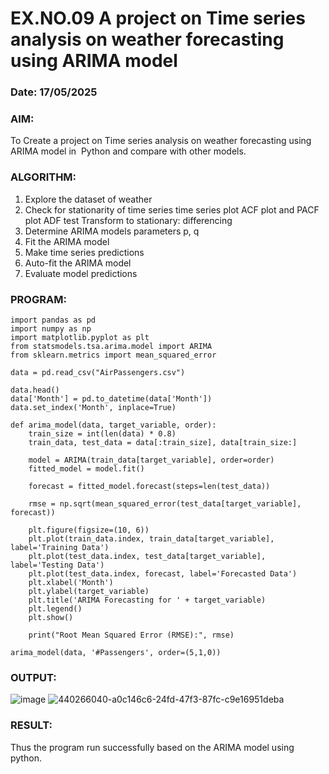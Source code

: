 # EX.NO.09        A project on Time series analysis on weather forecasting using ARIMA model 
### Date: 17/05/2025

### AIM:
To Create a project on Time series analysis on weather forecasting using ARIMA model in  Python and compare with other models.
### ALGORITHM:
1. Explore the dataset of weather 
2. Check for stationarity of time series time series plot
   ACF plot and PACF plot
   ADF test
   Transform to stationary: differencing
3. Determine ARIMA models parameters p, q
4. Fit the ARIMA model
5. Make time series predictions
6. Auto-fit the ARIMA model
7. Evaluate model predictions
### PROGRAM:
```
import pandas as pd
import numpy as np
import matplotlib.pyplot as plt
from statsmodels.tsa.arima.model import ARIMA
from sklearn.metrics import mean_squared_error

data = pd.read_csv("AirPassengers.csv")

data.head()
data['Month'] = pd.to_datetime(data['Month'])
data.set_index('Month', inplace=True)

def arima_model(data, target_variable, order):
    train_size = int(len(data) * 0.8)
    train_data, test_data = data[:train_size], data[train_size:]

    model = ARIMA(train_data[target_variable], order=order)
    fitted_model = model.fit()

    forecast = fitted_model.forecast(steps=len(test_data))

    rmse = np.sqrt(mean_squared_error(test_data[target_variable], forecast))
    
    plt.figure(figsize=(10, 6))
    plt.plot(train_data.index, train_data[target_variable], label='Training Data')
    plt.plot(test_data.index, test_data[target_variable], label='Testing Data')
    plt.plot(test_data.index, forecast, label='Forecasted Data')
    plt.xlabel('Month')
    plt.ylabel(target_variable)
    plt.title('ARIMA Forecasting for ' + target_variable)
    plt.legend()
    plt.show()

    print("Root Mean Squared Error (RMSE):", rmse)

arima_model(data, '#Passengers', order=(5,1,0))
```
### OUTPUT:
![image](https://github.com/user-attachments/assets/6aff7f22-98f8-4835-b90e-b52fb7d9a73e)
![440266040-a0c146c6-24fd-47f3-87fc-c9e16951deba](https://github.com/user-attachments/assets/8156248f-4935-4856-baf8-eba1e227f69e)


### RESULT:
Thus the program run successfully based on the ARIMA model using python.
